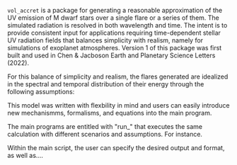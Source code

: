 `vol_accret` is a package for generating a reasonable approximation of the UV emission of M dwarf stars over a single flare or a series of them. The simulated radiation is resolved in both wavelength and time. The intent is to provide consistent input for applications requiring time-dependent stellar UV radiation fields that balances simplicity with realism, namely for simulations of exoplanet atmospheres. Version 1 of this package was first built and used in Chen & Jacboson Earth and Planetary Science Letters (2022).

For this balance of simplicity and realism, the flares generated are idealized in the spectral and temporal distribution of their energy through the following assumptions:

This model was written with flexbility in mind and users can easily introduce new mechanismms, formalisms, and equations into the main program.

The main programs are entitled with "run_" that executes the same calculation with different scenarios and assumptions. For instance.

Within the main script, the user can specify the desired output and format, as well as....
